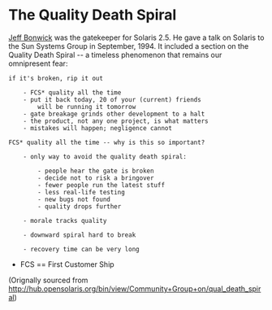 # The Quality Death Spiral

[Jeff Bonwick](https://en.wikipedia.org/wiki/Jeff_Bonwick) was the gatekeeper
for Solaris 2.5. He gave a talk on Solaris to the Sun Systems Group in
September, 1994. It included a section on the Quality Death Spiral -- a
timeless phenomenon that remains our omnipresent fear:

```
if it's broken, rip it out

    - FCS* quality all the time
    - put it back today, 20 of your (current) friends
        will be running it tomorrow
    - gate breakage grinds other development to a halt
    - the product, not any one project, is what matters
    - mistakes will happen; negligence cannot

FCS* quality all the time -- why is this so important?

    - only way to avoid the quality death spiral:

        - people hear the gate is broken
        - decide not to risk a bringover
        - fewer people run the latest stuff
        - less real-life testing
        - new bugs not found
        - quality drops further

    - morale tracks quality

    - downward spiral hard to break

    - recovery time can be very long
```

* FCS == First Customer Ship

(Orignally sourced from http://hub.opensolaris.org/bin/view/Community+Group+on/qual_death_spiral)
